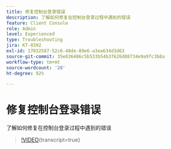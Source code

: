 ```yaml
---
title: 修复控制台登录错误
description: 了解如何修复在控制台登录过程中遇到的错误
feature: Client Console
role: Admin
level: Experienced
type: Troubleshooting
jira: KT-8392
exl-id: 17032587-52c6-48de-89e6-a3ea634d3d63
source-git-commit: 35e036486c5b533b54b3f626d88734e9a9fc3b8a
workflow-type: tm+mt
source-wordcount: '28'
ht-degree: 92%

---
```


# 修复控制台登录错误

了解如何修复在控制台登录过程中遇到的错误

>[!VIDEO](https://video.tv.adobe.com/v/335896?quality=12&learn=on){transcript=true}
